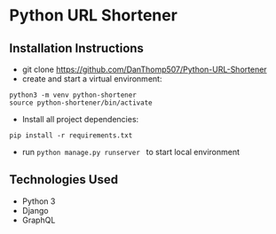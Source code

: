 # Python URL Shortener

## Installation Instructions

* git clone <https://github.com/DanThomp507/Python-URL-Shortener>
* create and start a virtual environment:
```
python3 -m venv python-shortener
source python-shortener/bin/activate
```
* Install all project dependencies: 
```
pip install -r requirements.txt
```
* run ```python manage.py runserver ``` to start local environment

## Technologies Used

* Python 3
* Django
* GraphQL